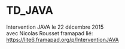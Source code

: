 # TD_JAVA
Intervention JAVA le 22 décembre 2015 <br/>
avec Nicolas Rousset 
framapad lié:
    https://lite6.framapad.org/p/InterventionJAVA
